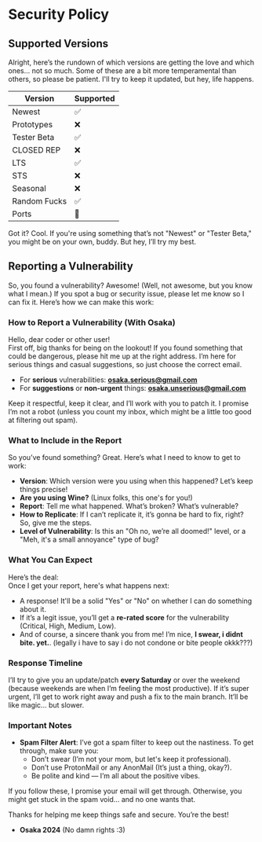 # Security Policy

## Supported Versions

Alright, here’s the rundown of which versions are getting the love and which ones... not so much. Some of these are a bit more temperamental than others, so please be patient. I'll try to keep it updated, but hey, life happens.

| Version         | Supported           |
| --------------- | ------------------- |
| Newest          | :white_check_mark:  |
| Prototypes      | :x:                 |
| Tester Beta     | :white_check_mark:  |
| CLOSED REP      | :x:                 |
| LTS             | :white_check_mark:  |
| STS             | :x:                 |
| Seasonal        | :x:                 |
| Random Fucks    | :white_check_mark:  |
| Ports           | :black_square_button: |

Got it? Cool. If you're using something that’s not "Newest" or "Tester Beta," you might be on your own, buddy. But hey, I’ll try my best.

## Reporting a Vulnerability

So, you found a vulnerability? Awesome! (Well, not awesome, but you know what I mean.) If you spot a bug or security issue, please let me know so I can fix it. Here’s how we can make this work:

### How to Report a Vulnerability (With Osaka)

Hello, dear coder or other user!  
First off, big thanks for being on the lookout! If you found something that could be dangerous, please hit me up at the right address. I’m here for serious things and casual suggestions, so just choose the correct email.

- For **serious** vulnerabilities: **osaka.serious@gmail.com**
- For **suggestions** or **non-urgent** things: **osaka.unserious@gmail.com**

Keep it respectful, keep it clear, and I’ll work with you to patch it. I promise I’m not a robot (unless you count my inbox, which might be a little too good at filtering out spam).

### What to Include in the Report

So you’ve found something? Great. Here’s what I need to know to get to work:

- **Version**: Which version were you using when this happened? Let’s keep things precise!
- **Are you using Wine?** (Linux folks, this one's for you!)
- **Report**: Tell me what happened. What’s broken? What’s vulnerable?
- **How to Replicate**: If I can’t replicate it, it’s gonna be hard to fix, right? So, give me the steps.
- **Level of Vulnerability**: Is this an "Oh no, we’re all doomed!" level, or a "Meh, it's a small annoyance" type of bug?

### What You Can Expect

Here’s the deal:  
Once I get your report, here's what happens next:

- A response! It'll be a solid "Yes" or "No" on whether I can do something about it.
- If it’s a legit issue, you’ll get a **re-rated score** for the vulnerability (Critical, High, Medium, Low).
- And of course, a sincere thank you from me! I’m nice, **I swear, i didnt bite. yet.**. (legally i have to say i do not condone or bite people okkk???)

### Response Timeline

I’ll try to give you an update/patch **every Saturday** or over the weekend (because weekends are when I’m feeling the most productive). If it’s super urgent, I’ll get to work right away and push a fix to the main branch. It’ll be like magic... but slower.

### Important Notes

- **Spam Filter Alert**: I’ve got a spam filter to keep out the nastiness. To get through, make sure you:
  - Don’t swear (I’m not your mom, but let's keep it professional).
  - Don’t use ProtonMail or any AnonMail (It’s just a thing, okay?).
  - Be polite and kind — I’m all about the positive vibes.

If you follow these, I promise your email will get through. Otherwise, you might get stuck in the spam void... and no one wants that.

Thanks for helping me keep things safe and secure. You’re the best!

- **Osaka 2024** (No damn rights :3)
